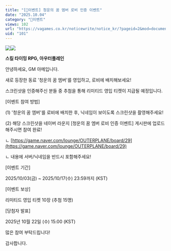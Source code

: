 ```yaml
---
title: "[🎉이벤트] 청운의 꿈 엠버 로비 인증 이벤트"
date: "2025.10.04"
category: "🎉이벤트"
views: 102
url: "https://vagames.co.kr/noticewrite/notice_kr/?pageid=2&mod=document&uid=101"
uid: "101"
---
```


![](/images/news/live/kr/102-169728cd.webp)![](/images/news/live/kr/101-15c2a6ff.webp)

  

**스킬 타이밍 RPG, 아우터플레인**

안녕하세요, GM 아메입니다.

  

새로 등장한 동료 '청운의 꿈 엠버'를 영입하고, 로비에 배치해보세요!

스크린샷을 인증해주신 분들 중 추첨을 통해 리미티드 영입 티켓이 지급될 예정입니다.

  

\[이벤트 참여 방법\]

(1) '청운의 꿈 엠버'를 로비에 배치한 후, 닉네임이 보이도록 스크린샷을 촬영해주세요!

  

(2) 해당 스크린샷을 네이버 라운지 \[청운의 꿈 엠버 로비 인증 이벤트\] 게시판에 업로드해주시면 참여 완료!

ㄴ [https://game.naver.com/lounge/OUTERPLANE/board/29](https://game.naver.com/lounge/OUTERPLANE/board/29)

ㄴ 내용에 서버/닉네임을 반드시 포함해주세요!

  

​\[이벤트 기간\]

2025/10/03(금) ~ 2025/10/17(수) 23:59까지 (KST)

  

\[이벤트 보상\]

리미티드 영입 티켓 10장 (추첨 15명)

  

\[당첨자 발표\]

2025년 10월 22일 (수) 15:00 (KST)

  

​많은 참여 부탁드립니다!

감사합니다.